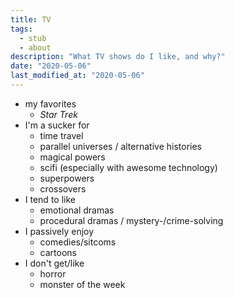 ```yaml
---
title: TV
tags:
  - stub
  - about
description: "What TV shows do I like, and why?"
date: "2020-05-06"
last_modified_at: "2020-05-06"
---
```


* my favorites
  * _Star Trek_
* I'm a sucker for
  * time travel
  * parallel universes / alternative histories
  * magical powers
  * scifi (especially with awesome technology)
  * superpowers
  * crossovers
* I tend to like
  * emotional dramas
  * procedural dramas / mystery-/crime-solving
* I passively enjoy
  * comedies/sitcoms
  * cartoons
* I don't get/like
  * horror
  * monster of the week
